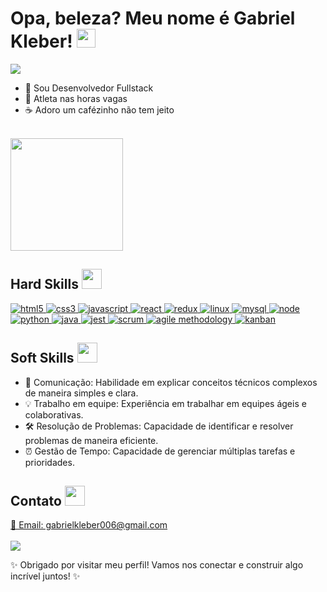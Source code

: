 <h1> Opa, beleza? Meu nome é Gabriel Kleber! <img src="https://raw.githubusercontent.com/MartinHeinz/MartinHeinz/master/wave.gif" width="30px"> </h1>

<p>
  <a href="https://github.com/DenverCoder1/readme-typing-svg"><img src="https://readme-typing-svg.herokuapp.com?font=IBM+Plex+Sans&color=abcdef&size=20&lines=Bem-vindo+ao+meu+perfil+do+GitHub!;Sou+especialista+em+desenvolvimento+web.;" /></a>
</p>

- 💼 Sou Desenvolvedor Fullstack
- 💪 Atleta nas horas vagas
- ☕ Adoro um cafézinho não tem jeito
<br>

<div align="left">
  <a href="https://github.com/GabrielxKJ">
    <img height="180em" src="https://github-readme-stats.vercel.app/api?username=GabrielxKJ&show_icons=true&theme=dracula&include_all_commits=true&count_private=true"/>
  </a>
</div>

<h2> Hard Skills <img src="https://media2.giphy.com/media/QssGEmpkyEOhBCb7e1/giphy.gif?cid=ecf05e47a0n3gi1bfqntqmob8g9aid1oyj2wr3ds3mg700bl&rid=giphy.gif" width="32px"> </h2>

<a href="" target="_blank">
  <img alt="html5" src="https://img.shields.io/badge/html_5-E34F26?style=for-the-badge&logo=html5&logoColor=white">
</a>
<a href="" target="_blank">
  <img alt="css3" src="https://img.shields.io/badge/css_3-1572B6?style=for-the-badge&logo=css3&logoColor=white">
</a>
<a href="" target="_blank">
  <img alt="javascript" src="https://img.shields.io/badge/javascript-F7DF1E?style=for-the-badge&logo=javascript&logoColor=black">
</a>
<a href="" target="_blank">
  <img alt="react" src="https://img.shields.io/badge/react-61DAFB?style=for-the-badge&logo=react&logoColor=black">
</a>
<a href="" target="_blank">
  <img alt="redux" src="https://img.shields.io/badge/redux-764ABC?style=for-the-badge&logo=redux&logoColor=white">
</a>
<a href="" target="_blank">
  <img alt="linux" src="https://img.shields.io/badge/Linux-FCC624?style=for-the-badge&logo=linux&logoColor=black">
</a>
<a href="" target="_blank">
  <img alt="mysql" src="https://img.shields.io/badge/MySQL-00000F?style=for-the-badge&logo=mysql&logoColor=white">
</a>
<a href="" target="_blank">
  <img alt="node" src="https://img.shields.io/badge/Node.js-43853D?style=for-the-badge&logo=node.js&logoColor=white">
</a>
<a href="" target="_blank">
  <img alt="python" src="https://img.shields.io/badge/Python-3776AB?style=for-the-badge&logo=python&logoColor=white">
</a>
<a href="" target="_blank">
  <img alt="java" src="https://img.shields.io/badge/Java-ED8B00?style=for-the-badge&logo=openjdk&logoColor=white">
</a>
<a href="" target="_blank">
  <img alt="jest" src="https://img.shields.io/badge/jest-C21325?style=for-the-badge&logo=jest&logoColor=white">
</a>
<a href="" target="_blank">
  <img alt="scrum" src="https://img.shields.io/badge/scrum-1572B6?style=for-the-badge">
</a>
<a href="" target="_blank">
  <img alt="agile methodology" src="https://img.shields.io/badge/agile_methodology-239120?style=for-the-badge">
</a>
<a href="">
  <img alt="kanban" src="https://img.shields.io/badge/kanban-CC2927?style=for-the-badge">
</a>

<h2> Soft Skills <img src="https://media.giphy.com/media/l0ExdMHUDKteztyfe/giphy.gif" width="32px"> </h2>
<ul>
  <li>🤝 Comunicação: Habilidade em explicar conceitos técnicos complexos de maneira simples e clara.</li>
  <li>💡 Trabalho em equipe: Experiência em trabalhar em equipes ágeis e colaborativas.</li>
  <li>🛠️ Resolução de Problemas: Capacidade de identificar e resolver problemas de maneira eficiente.</li>
  <li>⏰ Gestão de Tempo: Capacidade de gerenciar múltiplas tarefas e prioridades.</li>
</ul>


<h2> Contato <img src="https://media.giphy.com/media/xT9IgzoKnwFNmISR8I/giphy.gif" width="32px"> </h2>
<p>
  <a href="">📧 Email: gabrielkleber006@gmail.com</a>
  <br>
  <br>
  <a href="https://www.linkedin.com/in/gabriel-kleber-jacques/">
    <img src="https://img.shields.io/badge/LinkedIn-0077B5?style=for-the-badge&logo=linkedin&logoColor=white">
  </a>
</p>

✨ Obrigado por visitar meu perfil! Vamos nos conectar e construir algo incrível juntos! ✨

